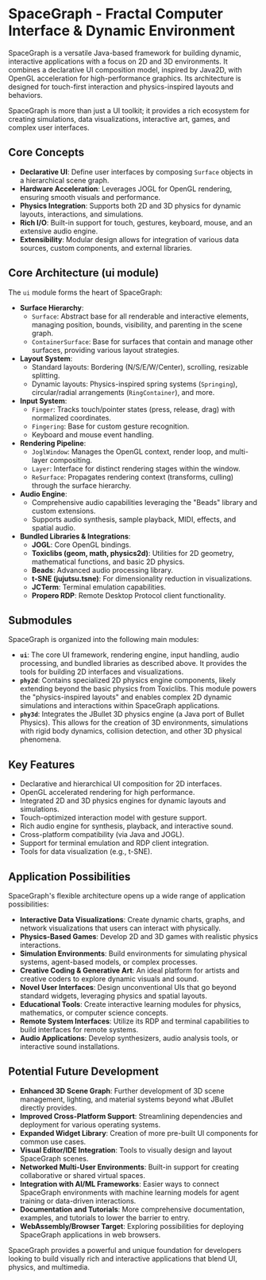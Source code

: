 # SpaceGraph - Fractal Computer Interface & Dynamic Environment

SpaceGraph is a versatile Java-based framework for building dynamic, interactive applications with a focus on 2D and 3D environments. It combines a declarative UI composition model, inspired by Java2D, with OpenGL acceleration for high-performance graphics. Its architecture is designed for touch-first interaction and physics-inspired layouts and behaviors.

SpaceGraph is more than just a UI toolkit; it provides a rich ecosystem for creating simulations, data visualizations, interactive art, games, and complex user interfaces.

## Core Concepts

*   **Declarative UI**: Define user interfaces by composing `Surface` objects in a hierarchical scene graph.
*   **Hardware Acceleration**: Leverages JOGL for OpenGL rendering, ensuring smooth visuals and performance.
*   **Physics Integration**: Supports both 2D and 3D physics for dynamic layouts, interactions, and simulations.
*   **Rich I/O**: Built-in support for touch, gestures, keyboard, mouse, and an extensive audio engine.
*   **Extensibility**: Modular design allows for integration of various data sources, custom components, and external libraries.

## Core Architecture (ui module)

The `ui` module forms the heart of SpaceGraph:

*   **Surface Hierarchy**:
    *   `Surface`: Abstract base for all renderable and interactive elements, managing position, bounds, visibility, and parenting in the scene graph.
    *   `ContainerSurface`: Base for surfaces that contain and manage other surfaces, providing various layout strategies.
*   **Layout System**:
    *   Standard layouts: Bordering (N/S/E/W/Center), scrolling, resizable splitting.
    *   Dynamic layouts: Physics-inspired spring systems (`Springing`), circular/radial arrangements (`RingContainer`), and more.
*   **Input System**:
    *   `Finger`: Tracks touch/pointer states (press, release, drag) with normalized coordinates.
    *   `Fingering`: Base for custom gesture recognition.
    *   Keyboard and mouse event handling.
*   **Rendering Pipeline**:
    *   `JoglWindow`: Manages the OpenGL context, render loop, and multi-layer compositing.
    *   `Layer`: Interface for distinct rendering stages within the window.
    *   `ReSurface`: Propagates rendering context (transforms, culling) through the surface hierarchy.
*   **Audio Engine**:
    *   Comprehensive audio capabilities leveraging the "Beads" library and custom extensions.
    *   Supports audio synthesis, sample playback, MIDI, effects, and spatial audio.
*   **Bundled Libraries & Integrations**:
    *   **JOGL**: Core OpenGL bindings.
    *   **Toxiclibs (geom, math, physics2d)**: Utilities for 2D geometry, mathematical functions, and basic 2D physics.
    *   **Beads**: Advanced audio processing library.
    *   **t-SNE (jujutsu.tsne)**: For dimensionality reduction in visualizations.
    *   **JCTerm**: Terminal emulation capabilities.
    *   **Propero RDP**: Remote Desktop Protocol client functionality.

## Submodules

SpaceGraph is organized into the following main modules:

*   **`ui`**: The core UI framework, rendering engine, input handling, audio processing, and bundled libraries as described above. It provides the tools for building 2D interfaces and visualizations.
*   **`phy2d`**: Contains specialized 2D physics engine components, likely extending beyond the basic physics from Toxiclibs. This module powers the "physics-inspired layouts" and enables complex 2D dynamic simulations and interactions within SpaceGraph applications.
*   **`phy3d`**: Integrates the JBullet 3D physics engine (a Java port of Bullet Physics). This allows for the creation of 3D environments, simulations with rigid body dynamics, collision detection, and other 3D physical phenomena.

## Key Features

*   Declarative and hierarchical UI composition for 2D interfaces.
*   OpenGL accelerated rendering for high performance.
*   Integrated 2D and 3D physics engines for dynamic layouts and simulations.
*   Touch-optimized interaction model with gesture support.
*   Rich audio engine for synthesis, playback, and interactive sound.
*   Cross-platform compatibility (via Java and JOGL).
*   Support for terminal emulation and RDP client integration.
*   Tools for data visualization (e.g., t-SNE).

## Application Possibilities

SpaceGraph's flexible architecture opens up a wide range of application possibilities:

*   **Interactive Data Visualizations**: Create dynamic charts, graphs, and network visualizations that users can interact with physically.
*   **Physics-Based Games**: Develop 2D and 3D games with realistic physics interactions.
*   **Simulation Environments**: Build environments for simulating physical systems, agent-based models, or complex processes.
*   **Creative Coding & Generative Art**: An ideal platform for artists and creative coders to explore dynamic visuals and sound.
*   **Novel User Interfaces**: Design unconventional UIs that go beyond standard widgets, leveraging physics and spatial layouts.
*   **Educational Tools**: Create interactive learning modules for physics, mathematics, or computer science concepts.
*   **Remote System Interfaces**: Utilize its RDP and terminal capabilities to build interfaces for remote systems.
*   **Audio Applications**: Develop synthesizers, audio analysis tools, or interactive sound installations.

## Potential Future Development

*   **Enhanced 3D Scene Graph**: Further development of 3D scene management, lighting, and material systems beyond what JBullet directly provides.
*   **Improved Cross-Platform Support**: Streamlining dependencies and deployment for various operating systems.
*   **Expanded Widget Library**: Creation of more pre-built UI components for common use cases.
*   **Visual Editor/IDE Integration**: Tools to visually design and layout SpaceGraph scenes.
*   **Networked Multi-User Environments**: Built-in support for creating collaborative or shared virtual spaces.
*   **Integration with AI/ML Frameworks**: Easier ways to connect SpaceGraph environments with machine learning models for agent training or data-driven interactions.
*   **Documentation and Tutorials**: More comprehensive documentation, examples, and tutorials to lower the barrier to entry.
*   **WebAssembly/Browser Target**: Exploring possibilities for deploying SpaceGraph applications in web browsers.

SpaceGraph provides a powerful and unique foundation for developers looking to build visually rich and interactive applications that blend UI, physics, and multimedia.
